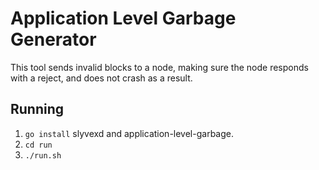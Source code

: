 # Application Level Garbage Generator
This tool sends invalid blocks to a node, making sure the node responds with a reject, and does not crash as a result.

## Running
 1. `go install` slyvexd and application-level-garbage.
 2. `cd run`
 3. `./run.sh`


